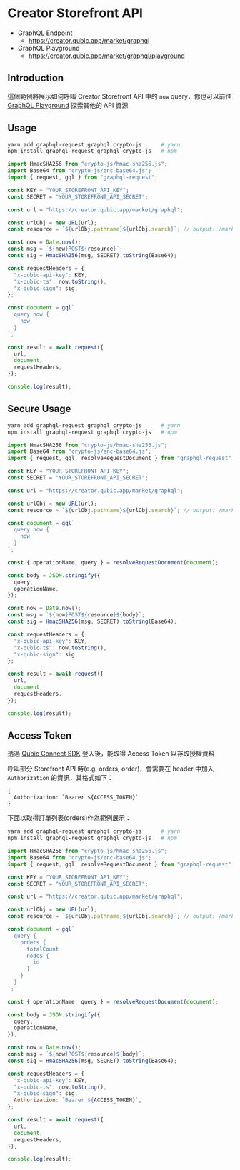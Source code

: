 # Creator Storefront API

- GraphQL Endpoint
  - https://creator.qubic.app/market/graphql
- GraphQL Playground
  - https://creator.qubic.app/market/graphql/playground

## Introduction

這個範例將展示如何呼叫 Creator Storefront API 中的 `now` query，你也可以前往 [GraphQL Playground](https://creator.qubic.app/market/graphql/playground) 探索其他的 API 資源

## Usage

```sh
yarn add graphql-request graphql crypto-js      # yarn
npm install graphql-request graphql crypto-js   # npm
```

```js
import HmacSHA256 from "crypto-js/hmac-sha256.js";
import Base64 from "crypto-js/enc-base64.js";
import { request, gql } from "graphql-request";

const KEY = "YOUR_STOREFRONT_API_KEY";
const SECRET = "YOUR_STOREFRONT_API_SECRET";

const url = "https://creator.qubic.app/market/graphql";

const urlObj = new URL(url);
const resource = `${urlObj.pathname}${urlObj.search}`; // output: /market/graphql

const now = Date.now();
const msg = `${now}POST${resource}`;
const sig = HmacSHA256(msg, SECRET).toString(Base64);

const requestHeaders = {
  "x-qubic-api-key": KEY,
  "x-qubic-ts": now.toString(),
  "x-qubic-sign": sig,
};

const document = gql`
  query now {
    now
  }
`;

const result = await request({
  url,
  document,
  requestHeaders,
});

console.log(result);
```

## Secure Usage

```sh
yarn add graphql-request graphql crypto-js      # yarn
npm install graphql-request graphql crypto-js   # npm
```

```js
import HmacSHA256 from "crypto-js/hmac-sha256.js";
import Base64 from "crypto-js/enc-base64.js";
import { request, gql, resolveRequestDocument } from "graphql-request";

const KEY = "YOUR_STOREFRONT_API_KEY";
const SECRET = "YOUR_STOREFRONT_API_SECRET";

const url = "https://creator.qubic.app/market/graphql";

const urlObj = new URL(url);
const resource = `${urlObj.pathname}${urlObj.search}`; // output: /market/graphql

const document = gql`
  query now {
    now
  }
`;

const { operationName, query } = resolveRequestDocument(document);

const body = JSON.stringify({
  query,
  operationName,
});

const now = Date.now();
const msg = `${now}POST${resource}${body}`;
const sig = HmacSHA256(msg, SECRET).toString(Base64);

const requestHeaders = {
  "x-qubic-api-key": KEY,
  "x-qubic-ts": now.toString(),
  "x-qubic-sign": sig,
};

const result = await request({
  url,
  document,
  requestHeaders,
});

console.log(result);
```

## Access Token

透過 [Qubic Connect SDK](https://github.com/getamis/qubic-connect#readme) 登入後，能取得 Access Token 以存取授權資料

呼叫部分 Storefront API 時(e.g. orders, order)，會需要在 header 中加入 `Authorization` 的資訊，其格式如下：

```
{
  Authorization: `Bearer ${ACCESS_TOKEN}`
}
```

下面以取得訂單列表(orders)作為範例展示：

```sh
yarn add graphql-request graphql crypto-js      # yarn
npm install graphql-request graphql crypto-js   # npm
```

```js
import HmacSHA256 from "crypto-js/hmac-sha256.js";
import Base64 from "crypto-js/enc-base64.js";
import { request, gql, resolveRequestDocument } from "graphql-request";

const KEY = "YOUR_STOREFRONT_API_KEY";
const SECRET = "YOUR_STOREFRONT_API_SECRET";

const url = "https://creator.qubic.app/market/graphql";

const urlObj = new URL(url);
const resource = `${urlObj.pathname}${urlObj.search}`; // output: /market/graphql

const document = gql`
  query {
    orders {
      totalCount
      nodes {
        id
      }
    }
  }
`;

const { operationName, query } = resolveRequestDocument(document);

const body = JSON.stringify({
  query,
  operationName,
});

const now = Date.now();
const msg = `${now}POST${resource}${body}`;
const sig = HmacSHA256(msg, SECRET).toString(Base64);

const requestHeaders = {
  "x-qubic-api-key": KEY,
  "x-qubic-ts": now.toString(),
  "x-qubic-sign": sig,
  Authorization: `Bearer ${ACCESS_TOKEN}`,
};

const result = await request({
  url,
  document,
  requestHeaders,
});

console.log(result);
```
